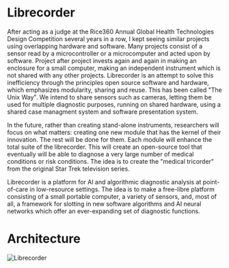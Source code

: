 # Librecorder

After acting as a judge at the Rice360 Annual Global Health Technologies Design Competition several years in a row, 
I kept seeing similar projects using overlapping hardware and software.
Many projects consist of a sensor read by a microcontroller or a microcomputer and acted upon by software.
Project after project invests again and again in making an enclosure for a small computer, making an 
independent instrument which is not shared with any other projects.
Librecorder is an attempt to solve this inefficiency through the principles open source software and hardware, which
emphasizes modularity, sharing and reuse. This has been called "The Unix Way". 
We intend to share sensors such as cameras, letting them be 
used for multiple diagnostic purposes, running on shared hardware, using a shared case managment system and 
software presentation system.

In the future, rather than creating stand-alone instruments, researchers will focus on what matters: creating
one new module that has the kernel of their innovation. The rest will be done for them.
Each module will enhance the total suite of the librecorder. 
This will create an open-source tool that eventually will be able to diagnose a very large number of 
medical conditions or risk conditions. The idea is to create the "medical tricorder" from the original Star Trek
television series.

Librecorder is a platform for AI and algorithmic diagnostic analysis at point-of-care in low-resource settings.
The idea is to make a free-libre platform consisting of a small portable computer, a variety of sensors,
and, most of all, a framework for slotting in new software algorithms and AI neural networks which
offer an ever-expanding set of diagnostic functions.



# Architecture

![Librecorder](https://github.com/user-attachments/assets/6b981346-d832-4b1f-b75a-c0060d920960)




